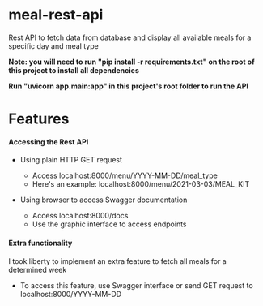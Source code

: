 # meal-rest-api
Rest API to fetch data from database and display all available meals for a specific day and meal type

**Note: you will need to run "pip install -r requirements.txt" on the root of this project to install all dependencies**

**Run "uvicorn app.main:app" in this project's root folder to run the API**

# **Features**
#### **Accessing the Rest API**
- Using plain HTTP GET request
  - Access localhost:8000/menu/YYYY-MM-DD/meal_type
  - Here's an example: localhost:8000/menu/2021-03-03/MEAL_KIT

- Using browser to access Swagger documentation
  - Access localhost:8000/docs
  - Use the graphic interface to access endpoints


#### **Extra functionality**
I took liberty to implement an extra feature to fetch all meals for a determined week
- To access this feature, use Swagger interface or send GET request to localhost:8000/YYYY-MM-DD

